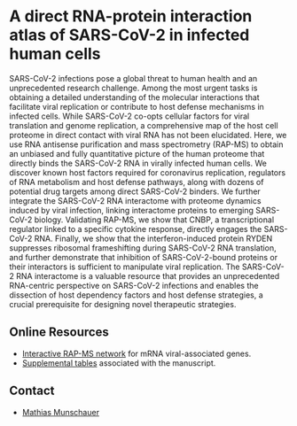# A direct RNA-protein interaction atlas of SARS-CoV-2 in infected human cells

SARS-CoV-2 infections pose a global threat to human health and an unprecedented research challenge. Among the most urgent tasks is obtaining a detailed understanding of the molecular interactions that facilitate viral replication or contribute to host defense mechanisms in infected cells. While SARS-CoV-2 co-opts cellular factors for viral translation and genome replication, a comprehensive map of the host cell proteome in direct contact with viral RNA has not been elucidated. Here, we use RNA antisense purification and mass spectrometry (RAP-MS) to obtain an unbiased and fully quantitative picture of the human proteome that directly binds the SARS-CoV-2 RNA in virally infected human cells. We discover known host factors required for coronavirus replication, regulators of RNA metabolism and host defense pathways, along with dozens of potential drug targets among direct SARS-CoV-2 binders. We further integrate the SARS-CoV-2 RNA interactome with proteome dynamics induced by viral infection, linking interactome proteins to emerging SARS-CoV-2 biology. Validating RAP-MS, we show that CNBP, a transcriptional regulator linked to a specific cytokine response, directly engages the SARS-CoV-2 RNA. Finally, we show that the interferon-induced protein RYDEN suppresses ribosomal frameshifting during SARS-CoV-2 RNA translation, and further demonstrate that inhibition of SARS-CoV-2-bound proteins or their interactors is sufficient to manipulate viral replication. The SARS-CoV-2 RNA interactome is a valuable resource that provides an unprecedented RNA-centric perspective on SARS-CoV-2 infections and enables the dissection of host dependency factors and host defense strategies, a crucial prerequisite for designing novel therapeutic strategies.

## Online Resources

- [Interactive RAP-MS network](code/interactive_rapms20.html) for mRNA viral-associated genes.
- [Supplemental tables](supplement/SCoV2-Proteome-Atlas-Supplemental-Tables.zip) associated with the manuscript.

## Contact

- [Mathias Munschauer](mailto:mathias.munschauer@helmholtz-hiri.de)

<br><br>